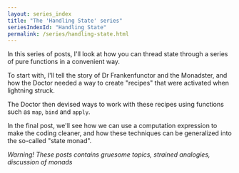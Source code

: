 ```yaml
---
layout: series_index
title: "The 'Handling State' series"
seriesIndexId: "Handling State"
permalink: /series/handling-state.html
---
```


In this series of posts, I'll look at how you can thread state through a series of pure functions in a convenient way.

To start with, I'll tell the story of Dr Frankenfunctor and the Monadster, and how the Doctor needed a way to create "recipes" that were activated when lightning struck.

The Doctor then devised ways to work with these recipes using functions such as `map`, `bind` and `apply`.

In the final post, we'll see how we can use a computation expression to make the coding cleaner, and how these techniques can be generalized into the so-called "state monad".

*Warning! These posts contains gruesome topics, strained analogies, discussion of monads*